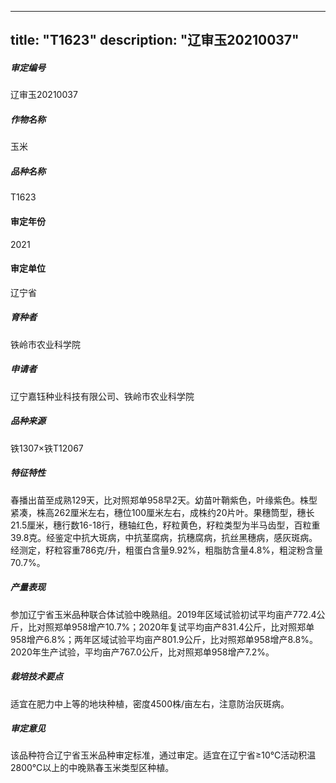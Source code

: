 
---
title: "T1623"
description: "辽审玉20210037"
---
##### 审定编号 
辽审玉20210037

##### 作物名称
玉米

##### 品种名称
T1623

#### 审定年份
2021	

#### 审定单位
辽宁省

##### 育种者
铁岭市农业科学院

##### 申请者
辽宁嘉钰种业科技有限公司、铁岭市农业科学院

##### 品种来源
铁1307×铁T12067

##### 特征特性
春播出苗至成熟129天，比对照郑单958早2天。幼苗叶鞘紫色，叶缘紫色。株型紧凑，株高262厘米左右，穗位100厘米左右，成株约20片叶。果穗筒型，穗长21.5厘米，穗行数16-18行，穗轴红色，籽粒黄色，籽粒类型为半马齿型，百粒重39.8克。经鉴定中抗大斑病，中抗茎腐病，抗穗腐病，抗丝黑穗病，感灰斑病。经测定，籽粒容重786克/升，粗蛋白含量9.92%，粗脂肪含量4.8%，粗淀粉含量70.7%。

##### 产量表现
参加辽宁省玉米品种联合体试验中晚熟组。2019年区域试验初试平均亩产772.4公斤，比对照郑单958增产10.7%；2020年复试平均亩产831.4公斤，比对照郑单958增产6.8%；两年区域试验平均亩产801.9公斤，比对照郑单958增产8.8%。2020年生产试验，平均亩产767.0公斤，比对照郑单958增产7.2%。

##### 栽培技术要点
适宜在肥力中上等的地块种植，密度4500株/亩左右，注意防治灰斑病。

##### 审定意见
该品种符合辽宁省玉米品种审定标准，通过审定。适宜在辽宁省≥10℃活动积温2800℃以上的中晚熟春玉米类型区种植。


